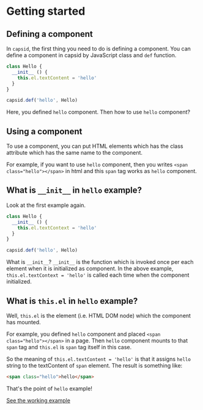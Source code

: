 # Getting started

## Defining a component

In `capsid`, the first thing you need to do is defining a component. You can define a component in capsid by JavaScript class and `def` function.

```js
class Hello {
  __init__ () {
    this.el.textContent = 'hello'
  }
}

capsid.def('hello', Hello)
```

Here, you defined `hello` component. Then how to use `hello` component?

## Using a component

To use a component, you can put HTML elements which has the class attribute which has the same name to the component.

For example, if you want to use `hello` component, then you writes `<span class="hello"></span>` in html and this `span` tag works as `hello` component.

## What is `__init__` in `hello` example?

Look at the first example again.

```js
class Hello {
  __init__ () {
    this.el.textContext = 'hello'
  }
}

capsid.def('hello', Hello)
```

What is `__init__`? `__init__` is the function which is invoked once per each element when it is initialized as component. In the above example, `this.el.textContext = 'hello'` is called each time when the component initialized.

## What is `this.el` in `hello` example?

Well, `this.el` is the element (i.e. HTML DOM node) which the component has mounted.

For example, you defined `hello` component and placed `<span class="hello"></span>` in a page. Then `hello` component mounts to that `span` tag and `this.el` is `span` tag itself in this case.

So the meaning of `this.el.textContent = 'hello'` is that it assigns `hello` string to the textContent of `span` element. The result is something like:

```html
<span class="hello">hello</span>
```

That's the point of `hello` example!

[See the working example](https://codepen.io/kt3k/pen/MmYxBB?editors=1010)
